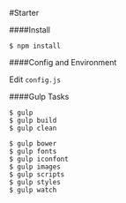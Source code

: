 #Starter

####Install

    $ npm install


####Config and Environment

Edit `config.js`


####Gulp Tasks

    $ gulp
    $ gulp build
    $ gulp clean

    $ gulp bower
    $ gulp fonts
    $ gulp iconfont
    $ gulp images
    $ gulp scripts
    $ gulp styles
    $ gulp watch